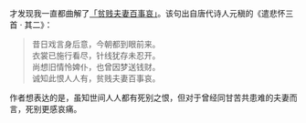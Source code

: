 才发现我一直都曲解了[「贫贱夫妻百事哀」](https://www.gushiwen.cn/mingju/juv_917f66b74561.aspx)。该句出自唐代诗人元稹的《遣悲怀三首 · 其二》：

> 昔日戏言身后意，今朝都到眼前来。  
> 衣裳已施行看尽，针线犹存未忍开。   
> 尚想旧情怜婢仆，也曾因梦送钱财。   
> 诚知此恨人人有，贫贱夫妻百事哀。

作者想表达的是，虽知世间人人都有死别之恨，但对于曾经同甘苦共患难的夫妻而言，死别更感哀痛。